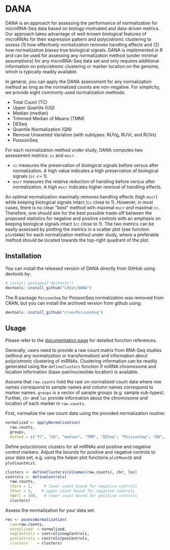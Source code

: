 
# DANA

<!-- badges: start -->
<!-- badges: end -->

DANA is an approach for assessing the performance of normalization for microRNA-Seq data based on biology-motivated and data-driven metrics.
Our approach takes advantage of well-known biological features of microRNAs for their expression pattern and polycistronic clustering to assess (1) how effectively normalization removes handling effects and (2) how normalization biases true biological signals.
DANA is implemented in R and can be used for assessing any normalization method (under minimal assumptions) for any microRNA-Seq data set and only requires additional information on polycistronic clustering or marker location on the genome, which is typically readily available.

In general, you can apply the DANA assessment for any normalization method as long as the normalized counts are non-negative.
For simplicity, we provide eight commonly used normalization methods:

 - Total Count (TC)
 - Upper Quartile (UQ)
 - Median (median)
 - Trimmed Median of Means (TMM)
 - DESeq
 - Quantile Normalization (QN)
 - Remove Unwanted Variation (with subtypes: RUVg, RUVr, and RUVs)
 - PoissonSeq
 
For each normalization method under study, DANA computes two assessment metrics: `cc` and `mscr`:
 
 - `cc` measures the preservation of biological signals before versus after normalization. A high value indicates a high preservation of biological signals (`cc` <= 1).
 - `mscr` measures the relative reduction of handling before versus after normalization. A high `mscr` indicates higher removal of handling effects.

An optimal normalization maximally removes handling effects (high `mscr`) while keeping biological signals intact (`cc` close to 1).
However, in most cases, there is no clear "best" method with maximal `mscr` _and_ maximal `cc`.
Therefore, one should aim for the best possible trade-off between the proposed statistics for negative and positive controls with an emphasis on keeping biological signals intact (`cc` close to 1).
The two metrics can be easily assessed by plotting the metrics in a scatter plot (see function `plotDANA`) for each normalization method under study, where a preferable method should be located towards the top-right quadrant of the plot.



## Installation

You can install the released version of DANA directly from GitHub using devtools by:

```R
# install.packages("devtools")
devtools::install_github("LXQin/DANA")
```

The R package `PoissonSeq` for PoissonSeq normalization was removed from CRAN, but you can install the archived version from github using:

```R
devtools::install_github("cran/PoissonSeq")
```

## Usage

Please refer to the [documentation page](https://lxqin.github.io/DANA/) for detailed function references.

Generally, users need to provide a raw count matrix from RNA-Seq studies (without any normalization or transformation) and information about polycistronic clustering of miRNAs.
Clustering information can be readily generated using the `defineClusters` function if miRNA chromosome and location information (base-pair/nucleotide location) is available.

Assume that `raw.counts` hold the raw un-normalized count data where row names correspond to sample names and column names correspond to marker names.
`groups` is a vector of sample groups (e.g. sample sub-types).
Further, `chr` and `loc` provide information about the chromosome and location of each marker in `raw.counts`. 

First, normalize the raw count data using the provided normalization routine:

```R
normalized <- applyNormalization(
  raw.counts,
  groups,
  method = c("TC", "UQ", "median", "TMM", "DESeq", "PoissonSeq", "QN", "RUV"))
```

Define polycistronic clusters for all miRNAs and positive and negative control markers. 
Adjust the bounds for positive and negative controls to your data set, e.g. using the helper plot functions `plotMeanSD` and `plotCountHist`.

```R
clusters <- defineClusters(colnames(raw.counts), chr, loc)
controls <- defineControls(
  raw.counts, 
  tZero = 2,     # lower count bound for negative controls
  tPoor = 5,    # upper count bound for negative controls
  tWell = 100,   # lower count bound for positive controls
  clusters)
```

Assess the normalization for your data set:

```R
res <- assessNormalization(
  raw=raw.counts,
  normalized  = normalized,
  negControls = controls$negControls,
  posControls = controls$posControls,
  clusters    = clusters)
```







